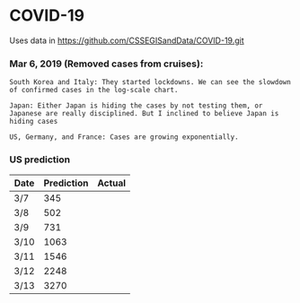 # COVID-19

Uses data in https://github.com/CSSEGISandData/COVID-19.git

### Mar 6, 2019 (Removed cases from cruises):

    South Korea and Italy: They started lockdowns. We can see the slowdown of confirmed cases in the log-scale chart.
  
    Japan: Either Japan is hiding the cases by not testing them, or Japanese are really disciplined. But I inclined to believe Japan is hiding cases
  
    US, Germany, and France: Cases are growing exponentially.
  
### US prediction

|Date | Prediction | Actual |
|-----|------------|--------|
|3/7  |   345      |        |
|3/8  |   502      |        |
|3/9  |   731      |        |
|3/10 |   1063     |        |
|3/11 |   1546     |        |
|3/12 |   2248     |        |
|3/13 |   3270     |        |
